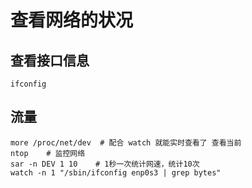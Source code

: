 # 查看网络的状况
## 查看接口信息
    ifconfig  
## 流量
    more /proc/net/dev  # 配合 watch 就能实时查看了 查看当前  
    ntop    # 监控网络  
    sar -n DEV 1 10    # 1秒一次统计网速，统计10次  
    watch -n 1 "/sbin/ifconfig enp0s3 | grep bytes"
